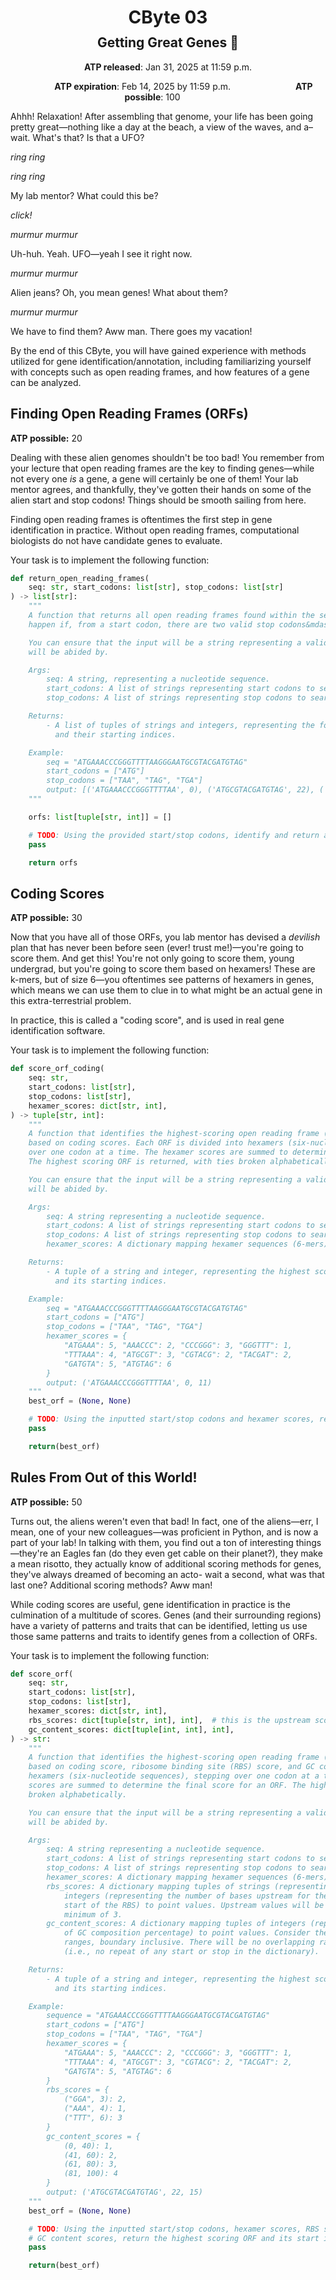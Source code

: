 <h1 style="margin-bottom: 0.4em; text-align: center;">
    <b>CByte</b> 03
</h1>
<h2 style="margin-top: 0.0em; text-align: center;">
    Getting Great Genes 👖
</h2>

<p style="text-align: center;">
    <object hspace="50">
        <strong>ATP released</strong></a>: Jan 31, 2025 at 11:59 p.m.
    </object>
</p>

<p style="text-align: center;">
    <object hspace="50">
        <strong>ATP expiration</strong></a>: Feb 14, 2025 by 11:59 p.m.
    </object>
    <object hspace="50">
        <strong>ATP possible</strong></a>: 100
    </object>
</p>

Ahhh! Relaxation! After assembling that genome, your life has been going pretty great&mdash;nothing like a day at the beach, a view of the waves, and a&ndash; wait.
What's that?
Is that a UFO?

*ring ring*

*ring ring*

My lab mentor? What could this be?

*click!*

*murmur murmur*

Uh-huh.
Yeah.
UFO&mdash;yeah I see it right now.

*murmur murmur*

Alien jeans? Oh, you mean genes! What about them?

*murmur murmur*

We have to find them? Aww man.
There goes my vacation!

By the end of this CByte, you will have gained experience with methods utilized for gene identification/annotation, including familiarizing yourself with concepts such as open reading frames, and how features of a gene can be analyzed.

## Finding Open Reading Frames (ORFs)

**ATP possible:** 20

Dealing with these alien genomes shouldn't be too bad!
You remember from your lecture that open reading frames are the key to finding genes&mdash;while not every one *is* a gene, a gene will certainly be one of them!
Your lab mentor agrees, and thankfully, they've gotten their hands on some of the alien start and stop codons!
Things should be smooth sailing from here.

Finding open reading frames is oftentimes the first step in gene identification in practice.
Without open reading frames, computational biologists do not have candidate genes to evaluate.

Your task is to implement the following function:

```python
def return_open_reading_frames(
    seq: str, start_codons: list[str], stop_codons: list[str]
) -> list[str]:
    """
    A function that returns all open reading frames found within the sequence "seq". Consider what would
    happen if, from a start codon, there are two valid stop codons&mdash;what would happen in the cell?

    You can ensure that the input will be a string representing a valid nucleotide sequence, and input formatting
    will be abided by.

    Args:
        seq: A string, representing a nucleotide sequence.
        start_codons: A list of strings representing start codons to search for.
        stop_codons: A list of strings representing stop codons to search for.

    Returns:
        - A list of tuples of strings and integers, representing the found open reading frames
          and their starting indices.

    Example:
        seq = "ATGAAACCCGGGTTTTAAGGGAATGCGTACGATGTAG"
        start_codons = ["ATG"]
        stop_codons = ["TAA", "TAG", "TGA"]
        output: [('ATGAAACCCGGGTTTTAA', 0), ('ATGCGTACGATGTAG', 22), ('ATGTAG', 31)]
    """

    orfs: list[tuple[str, int]] = []

    # TODO: Using the provided start/stop codons, identify and return all potential open reading frames.
    pass

    return orfs
```

## Coding Scores

**ATP possible:** 30

Now that you have all of those ORFs, you lab mentor has devised a *devilish* plan that has never been before seen (ever! trust me!)&mdash;you're going to score them.
And get this! You're not only going to score them, young undergrad, but you're going to score them based on hexamers!
These are k-mers, but of size 6&mdash;you oftentimes see patterns of hexamers in genes, which means we can use them to clue in to what might be an actual gene in this extra-terrestrial problem.

In practice, this is called a "coding score", and is used in real gene identification software.

Your task is to implement the following function:

```python
def score_orf_coding(
    seq: str,
    start_codons: list[str],
    stop_codons: list[str],
    hexamer_scores: dict[str, int],
) -> tuple[str, int]:
    """
    A function that identifies the highest-scoring open reading frame (ORF) in a nucleotide sequence
    based on coding scores. Each ORF is divided into hexamers (six-nucleotide sequences), stepping
    over one codon at a time. The hexamer scores are summed to determine the coding score for an ORF.
    The highest scoring ORF is returned, with ties broken alphabetically.

    You can ensure that the input will be a string representing a valid nucleotide sequence, and input formatting
    will be abided by.

    Args:
        seq: A string representing a nucleotide sequence.
        start_codons: A list of strings representing start codons to search for.
        stop_codons: A list of strings representing stop codons to search for.
        hexamer_scores: A dictionary mapping hexamer sequences (6-mers) to point values.

    Returns:
        - A tuple of a string and integer, representing the highest scoring open reading frame
          and its starting indices.

    Example:
        seq = "ATGAAACCCGGGTTTTAAGGGAATGCGTACGATGTAG"
        start_codons = ["ATG"]
        stop_codons = ["TAA", "TAG", "TGA"]
        hexamer_scores = {
            "ATGAAA": 5, "AAACCC": 2, "CCCGGG": 3, "GGGTTT": 1,
            "TTTAAA": 4, "ATGCGT": 3, "CGTACG": 2, "TACGAT": 2,
            "GATGTA": 5, "ATGTAG": 6
        }
        output: ('ATGAAACCCGGGTTTTAA', 0, 11)
    """
    best_orf = (None, None)

    # TODO: Using the inputted start/stop codons and hexamer scores, return the highest scoring ORF and its start index.
    pass

    return(best_orf)
```

## Rules From Out of this World!

**ATP possible:** 50

Turns out, the aliens weren't even that bad! In fact, one of the aliens&mdash;err, I mean, one of your new colleagues&mdash;was proficient in Python, and is now a part of your lab!
In talking with them, you find out a ton of interesting things&mdash;they're an Eagles fan (do they even get cable on their planet?), they make a mean risotto, they actually know of additional scoring methods for genes, they've always dreamed of becoming an acto- wait a second, what was that last one? Additional scoring methods?
Aww man!

While coding scores are useful, gene identification in practice is the culmination of a multitude of scores.
Genes (and their surrounding regions) have a variety of patterns and traits that can be identified, letting us use those same patterns and traits to identify genes from a collection of ORFs.

Your task is to implement the following function:

```python
def score_orf(
    seq: str,
    start_codons: list[str],
    stop_codons: list[str],
    hexamer_scores: dict[str, int],
    rbs_scores: dict[tuple[str, int], int],  # this is the upstream score
    gc_content_scores: dict[tuple[int, int], int],
) -> str:
    """
    A function that identifies the highest-scoring open reading frame (ORF) in a nucleotide sequence
    based on coding score, ribosome binding site (RBS) score, and GC content score. Each ORF is divided into
    hexamers (six-nucleotide sequences), stepping over one codon at a time. Hexamer, RBS, and GC content
    scores are summed to determine the final score for an ORF. The highest scoring ORF is returned, with ties
    broken alphabetically.

    You can ensure that the input will be a string representing a valid nucleotide sequence, and input formatting
    will be abided by.

    Args:
        seq: A string representing a nucleotide sequence.
        start_codons: A list of strings representing start codons to search for.
        stop_codons: A list of strings representing stop codons to search for.
        hexamer_scores: A dictionary mapping hexamer sequences (6-mers) to point values.
        rbs_scores: A dictionary mapping tuples of strings (representing RBSs) and
            integers (representing the number of bases upstream for the
            start of the RBS) to point values. Upstream values will be a
            minimum of 3.
        gc_content_scores: A dictionary mapping tuples of integers (representing ranges
            of GC composition percentage) to point values. Consider the
            ranges, boundary inclusive. There will be no overlapping ranges
            (i.e., no repeat of any start or stop in the dictionary).

    Returns:
        - A tuple of a string and integer, representing the highest scoring open reading frame
          and its starting indices.

    Example:
        sequence = "ATGAAACCCGGGTTTTAAGGGAATGCGTACGATGTAG"
        start_codons = ["ATG"]
        stop_codons = ["TAA", "TAG", "TGA"]
        hexamer_scores = {
            "ATGAAA": 5, "AAACCC": 2, "CCCGGG": 3, "GGGTTT": 1,
            "TTTAAA": 4, "ATGCGT": 3, "CGTACG": 2, "TACGAT": 2,
            "GATGTA": 5, "ATGTAG": 6
        }
        rbs_scores = {
            ("GGA", 3): 2,
            ("AAA", 4): 1,
            ("TTT", 6): 3
        }
        gc_content_scores = {
            (0, 40): 1,
            (41, 60): 2,
            (61, 80): 3,
            (81, 100): 4
        }
        output: ('ATGCGTACGATGTAG', 22, 15)
    """
    best_orf = (None, None)

    # TODO: Using the inputted start/stop codons, hexamer scores, RBS scores, and
    # GC content scores, return the highest scoring ORF and its start index.
    pass

    return(best_orf)
```
